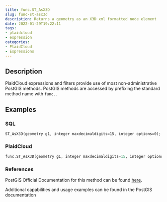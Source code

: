 ```yaml
---
title: func.ST_AsX3D
slug: func-st-asx3d
description: Returns a geometry as an X3D xml formatted node element
date: 2022-01-29T19:22:11
tags:
- plaidcloud
- expression
categories:
- PlaidCloud
- Expressions
---
```



## Description


PlaidCloud expressions and filters provide use of most non-administrative PostGIS methods. PostGIS methods are accessed by prefixing the standard method name with `func.`.



## Examples


### SQL



```
ST_AsX3D(geometry g1, integer maxdecimaldigits=15, integer options=0);
```


### PlaidCloud



```python
func.ST_AsX3D(geometry g1, integer maxdecimaldigits=15, integer options=0)
```


### References


PostGIS Official Documentation for this method can be found [here](https://postgis.net/docs/manual-3.1/ST_AsX3D.html).



Additional capabilities and usage examples can be found in the PostGIS documentation

